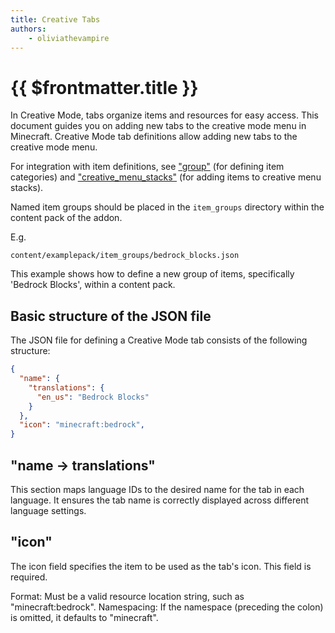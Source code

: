 ```yaml
---
title: Creative Tabs
authors:
    - oliviathevampire
---
```


# {{ $frontmatter.title }}

In Creative Mode, tabs organize items and resources for easy access. This document guides you on adding new tabs to the creative mode menu in Minecraft.
Creative Mode tab definitions allow adding new tabs to the creative mode menu.

For integration with item definitions, see ["group"](/obsidian/guide/items.html#group) (for defining item categories) and ["creative_menu_stacks"](/obsidian/guide/items.html#creative-menu-stacks) (for adding items to creative menu stacks).

Named item groups should be placed in the `item_groups` directory within the content pack of the addon.

E.g.
```
content/examplepack/item_groups/bedrock_blocks.json
```

This example shows how to define a new group of items, specifically 'Bedrock Blocks', within a content pack.

## Basic structure of the JSON file

The JSON file for defining a Creative Mode tab consists of the following structure:

```json
{
  "name": {
    "translations": {
      "en_us": "Bedrock Blocks"
    }
  },
  "icon": "minecraft:bedrock",
}
```

## "name -> translations"

This section maps language IDs to the desired name for the tab in each language. It ensures the tab name is correctly displayed across different language settings.

## "icon"

The icon field specifies the item to be used as the tab's icon. This field is required.

Format: Must be a valid resource location string, such as "minecraft:bedrock".
Namespacing: If the namespace (preceding the colon) is omitted, it defaults to "minecraft".